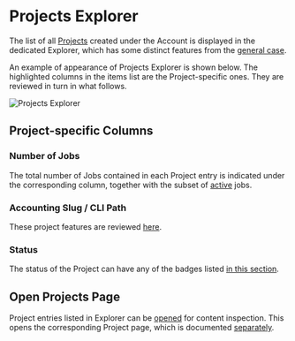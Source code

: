 # Projects Explorer

The list of all [Projects](../projects.md) created under the Account is displayed in the dedicated Explorer, which has some distinct features from the [general case](../../entities-general/ui/explorer.md).

An example of appearance of Projects Explorer is shown below. The highlighted columns in the items list are the Project-specific ones. They are reviewed in turn in what follows.

![Projects Explorer](../../images/jobs/projects-explorer.png "Projects Explorer")

## Project-specific Columns

### Number of Jobs

The total number of Jobs contained in each Project entry is indicated under the corresponding column, together with the subset of [active](../status.md) jobs. 

### Accounting Slug / CLI Path

These project features are reviewed [here](../projects.md#slug).
	
### Status

The status of the Project can have any of the badges listed [in this section](../projects.md#status).

## Open Projects Page

Project entries listed in Explorer can be [opened](../../entities-general/actions/open-edit.md) for content inspection. This opens the corresponding Project page, which is documented [separately](project-page.md).
